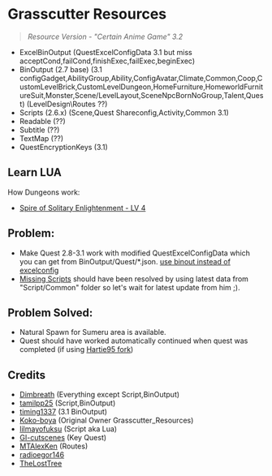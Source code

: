 # Grasscutter Resources
> <em>Resource Version - "Certain Anime Game" 3.2</em><br/>

- ExcelBinOutput (QuestExcelConfigData 3.1 but miss acceptCond,failCond,finishExec,failExec,beginExec)
- BinOutput (2.7 base) (3.1 configGadget,AbilityGroup,Ability,ConfigAvatar,Climate,Common,Coop,CustomLevelBrick,CustomLevelDungeon,HomeFurniture,HomeworldFurnitureSuit,Monster,Scene/LevelLayout,SceneNpcBornNoGroup,Talent,Quest) (LevelDesign\Routes ??)
- Scripts (2.6.x) (Scene,Quest Shareconfig,Activity,Common 3.1)
- Readable (??)
- Subtitle (??)
- TextMap (??)
- QuestEncryptionKeys (3.1)

## Learn LUA
 How Dungeons work:
- [Spire of Solitary Enlightenment - LV 4](Resources/Scripts/Scene/40653/scene40653_group240653001.lua)
## Problem:
- Make Quest 2.8-3.1 work with modified QuestExcelConfigData which you can get from BinOutput/Quest/*.json. [use binout instead of excelconfig](https://github.com/Hartie95/Grasscutter/commit/0284de81563d30afb81733d7a3523a97419eb977)
- [Missing Scripts](https://github.com/Hartie95/Grasscutter/wiki/missing-scripts) should have been resolved by using latest data from "Script/Common" folder so let's wait for latest update from him ;).
## Problem Solved:
- Natural Spawn for Sumeru area is available.
- Quest should have worked automatically continued when quest was completed (if using [Hartie95 fork](https://github.com/Hartie95/Grasscutter/wiki/The-Outlander-Who-Caught-the-Wind-(Prologue-Act-1)))

## Credits 
 - [Dimbreath](https://github.com/Dimbreath) (Everything except Script,BinOutput) <br/>
 - [tamilpp25](https://github.com/tamilpp25/Grasscutter_Resources) (Script,BinOutput) <br/> 
 - [timing1337](https://github.com/timing1337/GenshinData) (3.1 BinOutput) <br/>
 - [Koko-boya](https://github.com/Koko-boya) (Original Owner Grasscutter_Resources) <br/>
 - [lilmayofuksu](https://github.com/lilmayofuksu/animepython) (Script aka Lua)<br/>
 - [GI-cutscenes](https://github.com/ToaHartor/GI-cutscenes/) (Key Quest) <br/>
 - [MTAlexKen](https://github.com/MTAlexKen/Genshin-resources) (Routes)<br/>
 - [radioegor146](https://github.com/radioegor146) <br/>
 - [TheLostTree](https://github.com/TheLostTree) <br/>